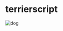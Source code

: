 # terrierscript

![dog](https://article-tools.vercel.app/api/img?url=https://raw.githubusercontent.com/terrierscript/terrierscript/master/dog.jpg?raw=true)

